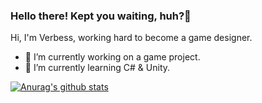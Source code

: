 ### Hello there! Kept you waiting, huh?👋

Hi, I'm Verbess, working hard to become a game designer.

- 🔭 I’m currently working on a game project.
- 🌱 I’m currently learning C# & Unity.

[![Anurag's github stats](https://github-readme-stats.vercel.app/api?username=Verbess&show_icons=true&theme=buefy&count_private=true)](https://github.com/anuraghazra/github-readme-stats)